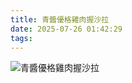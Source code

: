 ```yaml
---
title: 青醬優格雞肉握沙拉
date: 2025-07-26 01:42:29
tags:
---
```

![青醬優格雞肉握沙拉](/myimages/20250725_180500.jpg)

